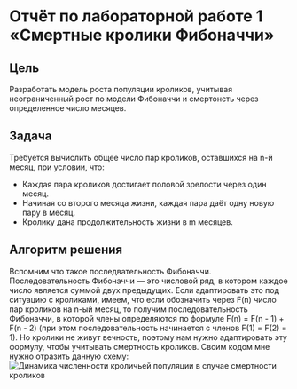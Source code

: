 # Отчёт по лабораторной работе 1 «Смертные кролики Фибоначчи»

## Цель
Разработать модель роста популяции кроликов, учитывая неограниченный рост по модели Фибоначчи и смертонсть через определенное число месяцев.

## Задача
Требуется вычислить общее число пар кроликов, оставшихся на n-й месяц, при условии, что:
- Каждая пара кроликов достигает половой зрелости через один месяц.
- Начиная со второго месяца жизни, каждая пара даёт одну новую пару в месяц.
- Кролику дана продолжительность жизни в m месяцев.

## Алгоритм решения
Вспомним что такое последвательность Фибоначчи. Последовательность Фибоначчи — это числовой ряд, в котором каждое число является суммой двух предыдущих. Если адаптировать это под ситуацию с кроликами, имеем, что если обозначить через F(n) число пар кроликов на n-ый месяц, то получим последовательность Фибоначчи, в которой члены определяются по формуле F(n) = F(n - 1) + F(n - 2) (при этом последовательность начинается с членов F(1) = F(2) = 1). Но кролики не живут вечность, поэтому нам нужно адаптировать эту формулу, чтобы учитывать смертность кроликов. Своим кодом мне нужно отразить данную схему:
![Динамика численности кроличьей популяции в случае
смертности кроликов](image.png)


